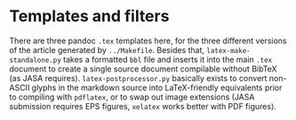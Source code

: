 # Templates and filters

There are three pandoc `.tex` templates here, for the three different versions of the article generated by `../Makefile`.  Besides that, `latex-make-standalone.py` takes a formatted `bbl` file and inserts it into the main `.tex` document to create a single source document compilable without BibTeX (as JASA requires).  `latex-postprocessor.py` basically exists to convert non-ASCII glyphs in the markdown source into LaTeX-friendly equivalents prior to compiling with `pdflatex`, or to swap out image extensions (JASA submission requires EPS figures, `xelatex` works better with PDF figures).
